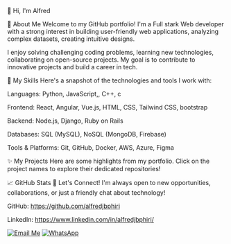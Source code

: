 👋 Hi, I'm Alfred

🚀 About Me
Welcome to my GitHub portfolio! I'm a Full stark Web developer with a strong interest in building user-friendly web applications, analyzing complex datasets, creating intuitive designs.

I enjoy solving challenging coding problems, learning new technologies, collaborating on open-source projects. My goal is to contribute to innovative projects and build a career in tech.

🌟 My Skills
Here's a snapshot of the technologies and tools I work with:

Languages: Python, JavaScript,, C++, c

Frontend: React, Angular, Vue.js, HTML, CSS, Tailwind CSS, bootstrap

Backend: Node.js, Django, Ruby on Rails

Databases: SQL (MySQL), NoSQL (MongoDB, Firebase)

Tools & Platforms: Git, GitHub, Docker, AWS, Azure, Figma


✨ My Projects
Here are some highlights from my portfolio. Click on the project names to explore their dedicated repositories!

📈 GitHub Stats
🤝 Let's Connect!
I'm always open to new opportunities, collaborations, or just a friendly chat about technology!

GitHub: https://github.com/alfredjbphiri

LinkedIn: https://www.linkedin.com/in/alfredjbphiri/

[![Email Me](https://img.shields.io/badge/Email%20Me-EA4335?style=for-the-badge&logo=gmail&logoColor=white)](mailto:alfredjbphiri@gmail.com)
[![WhatsApp](https://img.shields.io/badge/WhatsApp-25D366?style=for-the-badge&logo=whatsapp&logoColor=white)](https://wa.me/265888057086)
